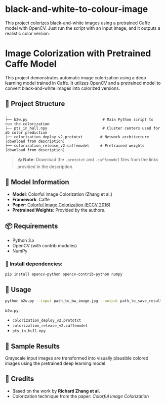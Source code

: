 # black-and-white-to-colour-image
This project colorizes black-and-white images using a pretrained Caffe model with OpenCV. Just run the script with an input image, and it outputs a realistic color version.

# Image Colorization with Pretrained Caffe Model

This project demonstrates automatic image colorization using a deep learning model trained in Caffe. It utilizes OpenCV and a pretrained model to convert black-and-white images into colorized versions.

## 📁 Project Structure

```
.
├── b2w.py                                  # Main Python script to run the colorization
├── pts_in_hull.npy                         # Cluster centers used for ab color prediction
├── colorization_deploy_v2.prototxt        # Network architecture (download from description)
├── colorization_release_v2.caffemodel     # Pretrained weights (download from description)
```

> 📥 **Note:** Download the `.prototxt` and `.caffemodel` files from the links provided in the description.

## 🧠 Model Information

- **Model**: Colorful Image Colorization (Zhang et al.)
- **Framework**: Caffe
- **Paper**: [Colorful Image Colorization (ECCV 2016)](https://arxiv.org/abs/1603.08511)
- **Pretrained Weights**: Provided by the authors.

## 📦 Requirements

- Python 3.x
- OpenCV (with contrib modules)
- NumPy

### 🔧 Install dependencies:

```bash
pip install opencv-python opencv-contrib-python numpy
```

## 🚀 Usage

```bash
python b2w.py --input path_to_bw_image.jpg --output path_to_save_result.jpg
```

`b2w.py`:
- `colorization_deploy_v2.prototxt`
- `colorization_release_v2.caffemodel`
- `pts_in_hull.npy`

## 📸 Sample Results

Grayscale input images are transformed into visually plausible colored images using the pretrained deep learning model.

## 📌 Credits

- Based on the work by **Richard Zhang et al.**
- Colorization technique from the paper: *Colorful Image Colorization*

